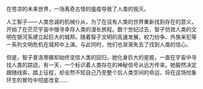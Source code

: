 在苍凉的未来世界，一场离奇古怪的瘟疫导致了人类的毁灭。

人工智子——人类忠诚的机械仆从，为了在没有人类的世界重新找到存在的意义，开始了在茫茫宇宙中搜寻幸存人类的漫长旅程。数个世纪过去，智子仿效人类的文明在银河系建立起巨大的城邦。随着智子文明的高速发展，权力纷争、外族来犯等一系列文明危机在城邦中上演。与此同时，他们也渐渐失去了找到人类的信心。

但是，智子普洛蒂娜却始终坚信人类的回归，她化身巨大的星舰，一直在宇宙中寻找人类的踪迹。有一天，一个标识着人类存在的神秘信号从远方传来。她毅然决定跟随线索，踏上征程，却全然不知自己乃至整个后人类空间的命运，将在这场险象环生的冒险中彻底改变……
